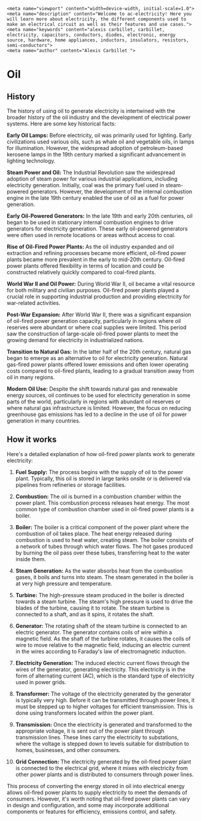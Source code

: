     <meta name="viewport" content="width=device-width, initial-scale=1.0">
    <meta name="description" content="Welcome to ac-electricity! Here you will learn more about electricity, the different components used to make an electrical circuit as well as their features and use cases.">
    <meta name="keywords" content="alexis carbillet, carbillet, electricity, capacitors, conductors, diodes, electronic, energy source, hardware, home appliances, inductors, insulators, resistors, semi-conductors">
    <meta name="author" content="Alexis Carbillet ">
</head>

# Oil

## History

The history of using oil to generate electricity is intertwined with the broader history of the oil industry and the development of electrical power systems. Here are some key historical facts:

**Early Oil Lamps:** Before electricity, oil was primarily used for lighting. Early civilizations used various oils, such as whale oil and vegetable oils, in lamps for illumination. However, the widespread adoption of petroleum-based kerosene lamps in the 19th century marked a significant advancement in lighting technology.

**Steam Power and Oil:** The Industrial Revolution saw the widespread adoption of steam power for various industrial applications, including electricity generation. Initially, coal was the primary fuel used in steam-powered generators. However, the development of the internal combustion engine in the late 19th century enabled the use of oil as a fuel for power generation.

**Early Oil-Powered Generators:** In the late 19th and early 20th centuries, oil began to be used in stationary internal combustion engines to drive generators for electricity generation. These early oil-powered generators were often used in remote locations or areas without access to coal.

**Rise of Oil-Fired Power Plants:** As the oil industry expanded and oil extraction and refining processes became more efficient, oil-fired power plants became more prevalent in the early to mid-20th century. Oil-fired power plants offered flexibility in terms of location and could be constructed relatively quickly compared to coal-fired plants.

**World War II and Oil Power:** During World War II, oil became a vital resource for both military and civilian purposes. Oil-fired power plants played a crucial role in supporting industrial production and providing electricity for war-related activities.

**Post-War Expansion:** After World War II, there was a significant expansion of oil-fired power generation capacity, particularly in regions where oil reserves were abundant or where coal supplies were limited. This period saw the construction of large-scale oil-fired power plants to meet the growing demand for electricity in industrialized nations.

**Transition to Natural Gas:** In the latter half of the 20th century, natural gas began to emerge as an alternative to oil for electricity generation. Natural gas-fired power plants offered lower emissions and often lower operating costs compared to oil-fired plants, leading to a gradual transition away from oil in many regions.

**Modern Oil Use:** Despite the shift towards natural gas and renewable energy sources, oil continues to be used for electricity generation in some parts of the world, particularly in regions with abundant oil reserves or where natural gas infrastructure is limited. However, the focus on reducing greenhouse gas emissions has led to a decline in the use of oil for power generation in many countries.

## How it works

Here's a detailed explanation of how oil-fired power plants work to generate electricity:

1. **Fuel Supply:** The process begins with the supply of oil to the power plant. Typically, this oil is stored in large tanks onsite or is delivered via pipelines from refineries or storage facilities.

2. **Combustion:** The oil is burned in a combustion chamber within the power plant. This combustion process releases heat energy. The most common type of combustion chamber used in oil-fired power plants is a boiler.

3. **Boiler:** The boiler is a critical component of the power plant where the combustion of oil takes place. The heat energy released during combustion is used to heat water, creating steam. The boiler consists of a network of tubes through which water flows. The hot gases produced by burning the oil pass over these tubes, transferring heat to the water inside them.

4. **Steam Generation:** As the water absorbs heat from the combustion gases, it boils and turns into steam. The steam generated in the boiler is at very high pressure and temperature.

5. **Turbine:** The high-pressure steam produced in the boiler is directed towards a steam turbine. The steam's high pressure is used to drive the blades of the turbine, causing it to rotate. The steam turbine is connected to a shaft, and as it spins, it rotates the shaft.

6. **Generator:** The rotating shaft of the steam turbine is connected to an electric generator. The generator contains coils of wire within a magnetic field. As the shaft of the turbine rotates, it causes the coils of wire to move relative to the magnetic field, inducing an electric current in the wires according to Faraday's law of electromagnetic induction.

7. **Electricity Generation:** The induced electric current flows through the wires of the generator, generating electricity. This electricity is in the form of alternating current (AC), which is the standard type of electricity used in power grids.

8. **Transformer:** The voltage of the electricity generated by the generator is typically very high. Before it can be transmitted through power lines, it must be stepped up to higher voltages for efficient transmission. This is done using transformers located within the power plant.

9. **Transmission:** Once the electricity is generated and transformed to the appropriate voltage, it is sent out of the power plant through transmission lines. These lines carry the electricity to substations, where the voltage is stepped down to levels suitable for distribution to homes, businesses, and other consumers.

10. **Grid Connection:** The electricity generated by the oil-fired power plant is connected to the electrical grid, where it mixes with electricity from other power plants and is distributed to consumers through power lines.

This process of converting the energy stored in oil into electrical energy allows oil-fired power plants to supply electricity to meet the demands of consumers. However, it's worth noting that oil-fired power plants can vary in design and configuration, and some may incorporate additional components or features for efficiency, emissions control, and safety.